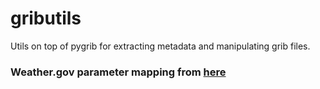 # gributils
Utils on top of pygrib for extracting metadata and manipulating grib files.

### Weather.gov parameter mapping from [here](https://graphical.weather.gov/docs/grib_design.html)
